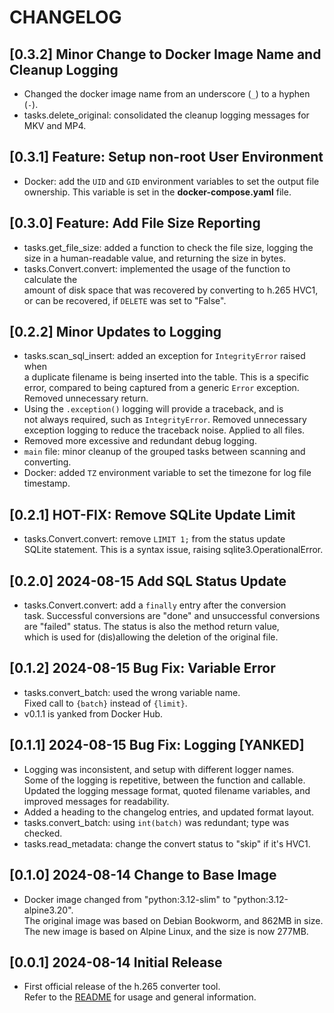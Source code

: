 # CHANGELOG

## [0.3.2] Minor Change to Docker Image Name and Cleanup Logging
- Changed the docker image name from an underscore (`_`) to a hyphen (`-`).
- tasks.delete_original: consolidated the cleanup logging messages for MKV and MP4.

## [0.3.1] Feature: Setup non-root User Environment
- Docker: add the `UID` and `GID` environment variables to set the output file  
  ownership. This variable is set in the **docker-compose.yaml** file.

## [0.3.0] Feature: Add File Size Reporting
- tasks.get_file_size: added a function to check the file size, logging the  
  size in a human-readable value, and returning the size in bytes.
- tasks.Convert.convert: implemented the usage of the function to calculate the  
  amount of disk space that was recovered by converting to h.265 HVC1,  
  or can be recovered, if `DELETE` was set to "False".

## [0.2.2] Minor Updates to Logging
- tasks.scan_sql_insert: added an exception for `IntegrityError` raised when  
  a duplicate filename is being inserted into the table. This is a specific  
  error, compared to being captured from a generic `Error` exception.  
  Removed unnecessary return.
- Using the `.exception()` logging will provide a traceback, and is  
  not always required, such as `IntegrityError`. Removed unnecessary  
  exception logging to reduce the traceback noise. Applied to all files.
- Removed more excessive and redundant debug logging.
- `main` file: minor cleanup of the grouped tasks between scanning and converting.
- Docker: added `TZ` environment variable to set the timezone for log file timestamp.

## [0.2.1] HOT-FIX: Remove SQLite Update Limit
- tasks.Convert.convert: remove `LIMIT 1;` from the status update  
  SQLite statement. This is a syntax issue, raising sqlite3.OperationalError.

## [0.2.0] 2024-08-15 Add SQL Status Update
- tasks.Convert.convert: add a `finally` entry after the conversion  
  task. Successful conversions are "done" and unsuccessful conversions  
  are "failed" status. The status is also the method return value,  
  which is used for (dis)allowing the deletion of the original file.

## [0.1.2] 2024-08-15 Bug Fix: Variable Error
- tasks.convert_batch: used the wrong variable name.  
  Fixed call to `{batch}` instead of `{limit}`.
- v0.1.1 is yanked from Docker Hub.

## [0.1.1] 2024-08-15 Bug Fix: Logging [YANKED]
- Logging was inconsistent, and setup with different logger names.  
  Some of the logging is repetitive, between the function and callable.  
  Updated the logging message format, quoted filename variables, and  
  improved messages for readability.
- Added a heading to the changelog entries, and updated format layout.
- tasks.convert_batch: using `int(batch)` was redundant; type was checked.
- tasks.read_metadata: change the convert status to "skip" if it's HVC1.

## [0.1.0] 2024-08-14 Change to Base Image
- Docker image changed from "python:3.12-slim" to "python:3.12-alpine3.20".  
  The original image was based on Debian Bookworm, and 862MB in size.  
  The new image is based on Alpine Linux, and the size is now 277MB.

## [0.0.1] 2024-08-14 Initial Release
- First official release of the h.265 converter tool.  
  Refer to the [README](README.md) for usage and general information.
